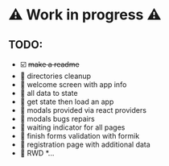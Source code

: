# :warning: Work in progress :warning:

## TODO:
* :ballot_box_with_check: ~~make a readme~~
* :black_square_button: directories cleanup
* :black_square_button: welcome screen with app info
* :black_square_button: all data to state
* :black_square_button: get state then load an app
* :black_square_button: modals provided via react providers
* :black_square_button: modals bugs repairs
* :black_square_button: waiting indicator for all pages
* :black_square_button: finish forms validation with formik
* :black_square_button: registration page with additional data
* :black_square_button: RWD
*...


